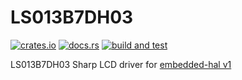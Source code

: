 # LS013B7DH03

[![crates.io](https://img.shields.io/crates/v/ls013b7dh03)](https://crates.io/crates/ls013b7dh03)
[![docs.rs](https://docs.rs/ls013b7dh03/badge.svg)](https://docs.rs/ls013b7dh03)
[![build and test](https://github.com/BogdanOlar/ls013b7dh03/actions/workflows/rust.yml/badge.svg)](https://github.com/BogdanOlar/ls013b7dh03/actions/workflows/rust.yml)

LS013B7DH03 Sharp LCD driver for [embedded-hal v1](https://github.com/rust-embedded/embedded-hal)
